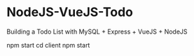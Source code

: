 # NodeJS-VueJS-Todo
Building a Todo List with MySQL + Express + VueJS + NodeJS

npm start
cd client
npm start
